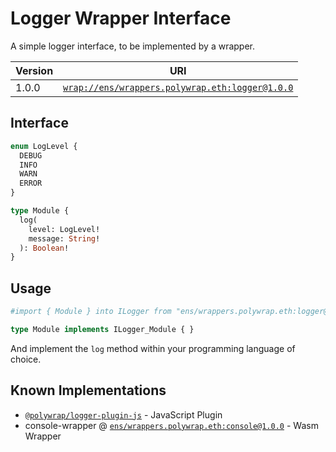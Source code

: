 # Logger Wrapper Interface
A simple logger interface, to be implemented by a wrapper.

| Version | URI |
|-|-|
| 1.0.0 | [`wrap://ens/wrappers.polywrap.eth:logger@1.0.0`](https://app.ens.domains/name/wrappers.polywrap.eth/details) |

## Interface
```graphql
enum LogLevel {
  DEBUG
  INFO
  WARN
  ERROR
}

type Module {
  log(
    level: LogLevel!
    message: String!
  ): Boolean!
}
```

## Usage
```graphql
#import { Module } into ILogger from "ens/wrappers.polywrap.eth:logger@1.0.0"

type Module implements ILogger_Module { }
```

And implement the `log` method within your programming language of choice.

## Known Implementations
* [`@polywrap/logger-plugin-js`](https://www.npmjs.com/package/@polywrap/logger-plugin-js) - JavaScript Plugin
* console-wrapper @ [`ens/wrappers.polywrap.eth:console@1.0.0`](https://app.ens.domains/name/wrappers.polywrap.eth/details) - Wasm Wrapper
